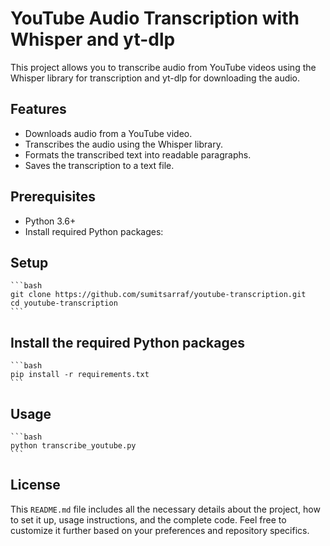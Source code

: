 # YouTube Audio Transcription with Whisper and yt-dlp

This project allows you to transcribe audio from YouTube videos using the Whisper library for transcription and yt-dlp for downloading the audio.

## Features

- Downloads audio from a YouTube video.
- Transcribes the audio using the Whisper library.
- Formats the transcribed text into readable paragraphs.
- Saves the transcription to a text file.

## Prerequisites

- Python 3.6+
- Install required Python packages:

## Setup

	```bash
	git clone https://github.com/sumitsarraf/youtube-transcription.git
	cd youtube-transcription
	```

## Install the required Python packages

	```bash
	pip install -r requirements.txt
	```

## Usage

	```bash
	python transcribe_youtube.py
	```

## License

This `README.md` file includes all the necessary details about the project, how to set it up, usage instructions, and the complete code. Feel free to customize it further based on your preferences and repository specifics.




